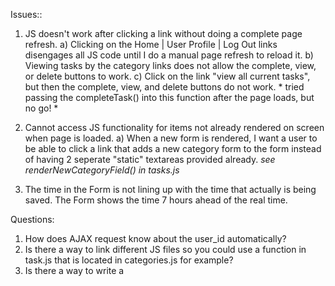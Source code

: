 Issues::

1) JS doesn't work after clicking a link without doing a complete page refresh.
	a) Clicking on the Home | User Profile | Log Out links disengages all JS code until I do a manual page refresh to reload it.
	b) Viewing tasks by the category links does not allow the complete, view, or delete buttons to work. 
	c) Click on the link "view all current tasks", but then the complete, view, and delete buttons do not work. 
			* tried passing the completeTask() into this function after the page loads, but no go! *

2) Cannot access JS functionality for items not already rendered on screen when page is loaded. 
	a) When a new form is rendered, I want a user to be able to click a link that adds a new category form to the form instead of having 2 seperate "static" textareas provided already. *see renderNewCategoryField() in tasks.js*

3) The time in the Form is not lining up with the time that actually is being saved. The Form shows the time 7 hours ahead of the real time. 



Questions:
1) How does AJAX request know about the user_id automatically?
2) Is there a way to link different JS files so you could use a function in task.js that is located in categories.js for example?
3) Is there a way to write a <script> in the HTML that renders the HTML of the JS Code instead of hard coding it as a string within the actual JS code?